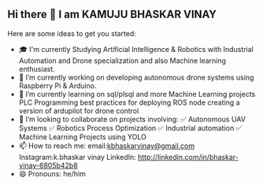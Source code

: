## Hi there 👋 I am KAMUJU BHASKAR VINAY



Here are some ideas to get you started:
- 🎓 I'm currently Studying Artificial Intelligence & Robotics with Industrial Automation and Drone specialization and also Machine  learning enthusiast.
- 🚁 I’m currently working on developing autonomous drone systems using Raspberry Pi & Arduino.
- 🌱 I’m currently learning on sql/plsql and more Machine Learning projects 
PLC Programming
best practices for deploying  ROS node
creating a version of ardupilot for drone control
- 👯 I’m looking to collaborate on  projects involving:
✅ Autonomous UAV Systems
✅ Robotics Process Optimization
✅ Industrial automation
✅ Machine Learning Projects using YOLO
- 📫 How to reach me: email:kbhaskarvinay@gmail.com  Instagram:k.bhaskar vinay LinkedIn: http://linkedin.com/in/bhaskar-vinay-6805b42b8
- 😄 Pronouns: he/him 

